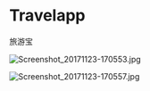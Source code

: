 # Travelapp
旅游宝

![Screenshot_20171123-170553.jpg](http://upload-images.jianshu.io/upload_images/1872052-fdc6e5823f09b7fb.jpg?imageMogr2/auto-orient/strip%7CimageView2/2/w/1240)

![Screenshot_20171123-170557.jpg](http://upload-images.jianshu.io/upload_images/1872052-2cb3d4476e3c5243.jpg?imageMogr2/auto-orient/strip%7CimageView2/2/w/1240)
